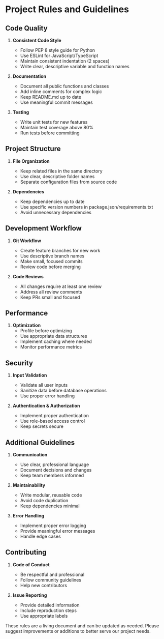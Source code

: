 # Project Rules and Guidelines

## Code Quality

1. **Consistent Code Style**
   - Follow PEP 8 style guide for Python
   - Use ESLint for JavaScript/TypeScript
   - Maintain consistent indentation (2 spaces)
   - Write clear, descriptive variable and function names

2. **Documentation**
   - Document all public functions and classes
   - Add inline comments for complex logic
   - Keep README.md up to date
   - Use meaningful commit messages

3. **Testing**
   - Write unit tests for new features
   - Maintain test coverage above 80%
   - Run tests before committing

## Project Structure

1. **File Organization**
   - Keep related files in the same directory
   - Use clear, descriptive folder names
   - Separate configuration files from source code

2. **Dependencies**
   - Keep dependencies up to date
   - Use specific version numbers in package.json/requirements.txt
   - Avoid unnecessary dependencies

## Development Workflow

1. **Git Workflow**
   - Create feature branches for new work
   - Use descriptive branch names
   - Make small, focused commits
   - Review code before merging

2. **Code Reviews**
   - All changes require at least one review
   - Address all review comments
   - Keep PRs small and focused

## Performance

1. **Optimization**
   - Profile before optimizing
   - Use appropriate data structures
   - Implement caching where needed
   - Monitor performance metrics

## Security

1. **Input Validation**
   - Validate all user inputs
   - Sanitize data before database operations
   - Use proper error handling

2. **Authentication & Authorization**
   - Implement proper authentication
   - Use role-based access control
   - Keep secrets secure

## Additional Guidelines

1. **Communication**
   - Use clear, professional language
   - Document decisions and changes
   - Keep team members informed

2. **Maintainability**
   - Write modular, reusable code
   - Avoid code duplication
   - Keep dependencies minimal

3. **Error Handling**
   - Implement proper error logging
   - Provide meaningful error messages
   - Handle edge cases

## Contributing

1. **Code of Conduct**
   - Be respectful and professional
   - Follow community guidelines
   - Help new contributors

2. **Issue Reporting**
   - Provide detailed information
   - Include reproduction steps
   - Use appropriate labels

These rules are a living document and can be updated as needed. Please suggest improvements or additions to better serve our project needs.
